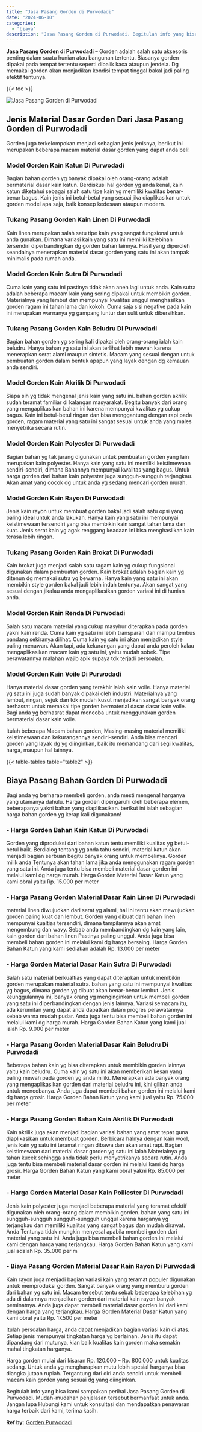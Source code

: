 ```yaml
---
title: "Jasa Pasang Gorden di Purwodadi"
date: "2024-06-10"
categories: 
  - "biaya"
description: "Jasa Pasang Gorden di Purwodadi. Begitulah info yang bisa kami sampaikan perihal Jasa Pasang Gorden di Purwodadi. Mudah-mudahan penjelasan tersebut bermanfaa..."
---
```


**Jasa Pasang Gorden di Purwodadi** – Gorden adalah salah satu aksesoris penting dalam suatu hunian atau bangunan tertentu. Biasanya gorden dipakai pada tempat tertentu seperti dibalik kaca ataupun jendela. Dg memakai gorden akan menjadikan kondisi tempat tinggal bakal jadi paling efektif tentunya.

{{< toc >}}

![Jasa Pasang Gorden di Purwodadi](/images/pasang-gorden-murah27.png)

## Jenis Material Dasar Gorden Dari Jasa Pasang Gorden di Purwodadi

Gorden juga terkelompokan menjadi sebagian jenis jenisnya, berikut ini merupakan beberapa macam material dasar gorden yang dapat anda beli!

### Model Gorden Kain Katun Di Purwodadi

Bagian bahan gorden yg banyak dipakai oleh orang-orang adalah bermaterial dasar kain katun. Berdiskusi hal gorden yg anda kenal, kain katun diketahui sebagai salah satu tipe kain yg memiliki kwalitas benar-benar bagus. Kain jenis ini betul-betul yang sesuai jika diaplikasikan untuk gorden model apa saja, baik konsep kedesaan ataupun modern.

### Tukang Pasang Gorden Kain Linen Di Purwodadi

Kain linen merupakan salah satu tipe kain yang sangat fungsional untuk anda gunakan. Dimana variasi kain yang satu ini memiliki kelebihan tersendiri diperbandingkan dg gorden bahan lainnya. Hasil yang diperoleh seandainya menerapkan material dasar gorden yang satu ini akan tampak minimalis pada rumah anda.

### Model Gorden Kain Sutra Di Purwodadi

Cuma kain yang satu ini pastinya tidak akan aneh lagi untuk anda. Kain sutra adalah beberapa macam kain yang sering dipakai untuk membikin gorden. Materialnya yang lembut dan mempunyai kwalitas unggul menghasilkan gorden ragam ini tahan lama dan kokoh. Cuma saja sisi negative pada kain ini merupakan warnanya yg gampang luntur dan sulit untuk dibersihkan.

### Tukang Pasang Gorden Kain Beludru Di Purwodadi

Bagian bahan gorden yg sering kali dipakai oleh orang-orang ialah kain beludru. Hanya bahan yg satu ini akan terlihat lebih mewah karena menerapkan serat alami maupun sintetis. Macam yang sesuai dengan untuk pembuatan gorden dalam bentuk apapun yang layak dengan dg kemauan anda sendiri.

### Model Gorden Kain Akrilik Di Purwodadi

Siapa sih yg tidak mengenal jenis kain yang satu ini. bahan gorden akrilik sudah teramat familiar di kalangan masyarakat. Begitu banyak dari orang yang mengaplikasikan bahan ini karena mempunyai kwalitas yg cukup bagus. Kain ini betul-betul ringan dan bisa menggantung dengan rapi pada gorden, ragam material yang satu ini sangat sesuai untuk anda yang males menyetrika secara rutin.

### Model Gorden Kain Polyester Di Purwodadi

Bagian bahan yg tak jarang digunakan untuk pembuatan gorden yang lain merupakan kain polyester. Hanya kain yang satu ini memiliki keistimewaan sendiri-sendiri, dimana Bahannya mempunyai kwalitas yang bagus. Untuk harga gorden dari bahan kain polyester juga sungguh-sungguh terjangkau. Akan amat yang cocok dg untuk anda yg sedang mencari gorden murah.

### Model Gorden Kain Rayon Di Purwodadi

Jenis kain rayon untuk membuat gorden bakal jadi salah satu opsi yang paling ideal untuk anda lakukan. Hanya kain yang satu ini mempunyai keistimewaan tersendiri yang bisa membikin kain sangat tahan lama dan kuat. Jenis serat kain yg agak renggang keadaan ini bisa menghasilkan kain terasa lebih ringan.

### Tukang Pasang Gorden Kain Brokat Di Purwodadi

Kain brokat juga menjadi salah satu ragam kain yg cukup fungsional digunakan dalam pembuatan gorden. Kain brokat adalah bagian kain yg ditenun dg memakai sutra yg bewarna. Hanya kain yang satu ini akan membikin style gorden bakal jadi lebih indah tentunya. Akan sangat yang sesuai dengan jikalau anda mengaplikasikan gorden variasi ini di hunian anda.

### Model Gorden Kain Renda Di Purwodadi

Salah satu macam material yang cukup masyhur diterapkan pada gorden yakni kain renda. Cuma kain yg satu ini lebih transparan dan mampu tembus pandang sekiranya dilihat. Cuma kain yg satu ini akan menjadikan style paling menawan. Akan tapi, ada kekurangan yang dapat anda peroleh kalau mengaplikasikan macam kain yg satu ini, yaitu mudah sobek. Tipe perawatannya malahan wajib apik supaya tdk terjadi persoalan.

### Model Gorden Kain Voile Di Purwodadi

Hanya material dasar gorden yang terakhir ialah kain voile. Hanya material yg satu ini juga sudah banyak dipakai oleh industri. Materialnya yang lembut, ringan, sejuk dan tdk mudah kusut menjadikan sangat banyak orang berhasrat untuk memakai tipe gorden bermaterial dasar dasar kain voile. Bagi anda yg berhasrat dapat mencoba untuk menggunakan gorden bermaterial dasar kain voile.

Itulah beberapa Macam bahan gorden, Masing-masing material memiliki keistimewaan dan kekurangannya sendiri-sendiri. Anda bisa mencari gorden yang layak dg yg diinginkan, baik itu memandang dari segi kwalitas, harga, maupun hal lainnya.

{{< table-tables table="table2" >}}

## Biaya Pasang Bahan Gorden Di Purwodadi

Bagi anda yg berharap membeli gorden, anda mesti mengenal harganya yang utamanya dahulu. Harga gorden dipengaruhi oleh beberapa elemen, beberapanya yakni bahan yang diaplikasikan. berikut ini ialah sebagian harga bahan gorden yg kerap kali digunakann!

### \- Harga Gorden Bahan Kain Katun Di Purwodadi

Gorden yang diproduksi dari bahan katun tentu memiliki kualitas yg betul-betul baik. Berdialog tentang yg anda tahu sendiri, material katun akan menjadi bagian serbuan begitu banyak orang untuk membelinya. Gorden milik anda Tentunya akan tahan lama jika anda menggunakan ragam gorden yang satu ini. Anda juga tentu bisa membeli material dasar gorden ini melalui kami dg harga murah. Harga Gorden Material Dasar Katun yang kami obral yaitu Rp. 15.000 per meter

### \- Harga Pasang Gorden Material Dasar Kain Linen Di Purwodadi

material linen diwujudkan dari serat yg alami, hal ini tentu akan mewujudkan gorden paling kuat dan lembut. Gorden yang dibuat dari bahan linen mempunyai kualtias tersendiri, dimana tampilannya akan amat mengembung dan wavy. Sebab anda membandingkan dg kain yang lain, kain gorden dari bahan linen Pastinya paling unggul. Anda juga bisa membeli bahan gorden ini melalui kami dg harga bersaing. Harga Gorden Bahan Katun yang kami sediakan adalah Rp. 13.000 per meter

### \- Harga Gorden Material Dasar Kain Sutra Di Purwodadi

Salah satu material berkualtias yang dapat diterapkan untuk membikin gorden merupakan material sutra. bahan yang satu ini mempunyai kwalitas yg bagus, dimana gorden yg dibuat akan benar-benar lembut. Jenis keunggulannya ini, banyak orang yg menginginkan untuk membeli gorden yang satu ini diperbandingkan dengan jenis lainnya. Variasi semacam itu, ada kerumitan yang dapat anda dapatkan dalam progres perawatannya sebab warna mudah pudar. Anda juga tentu bisa membeli bahan gorden ini melalui kami dg harga murah. Harga Gorden Bahan Katun yang kami jual ialah Rp. 9.000 per meter

### \- Harga Pasang Gorden Material Dasar Kain Beludru Di Purwodadi

Beberapa bahan kain yg bisa diterapkan untuk membikin gorden lainnya yaitu kain beludru. Cuma kain yg satu ini akan memberikan kesan yang paling mewah pada gorden yg anda miliki. Menerapkan ada banyak orang yang mengaplikasikan gorden dari material beludru ini, kini giliran anda untuk mencobanya. Anda juga dapat membeli bahan gorden ini melalui kami dg harga grosir. Harga Gorden Bahan Katun yang kami jual yaitu Rp. 75.000 per meter

### \- Harga Pasang Gorden Bahan Kain Akrilik Di Purwodadi

Kain akrilik juga akan menjadi bagian variasi bahan yang amat tepat guna diaplikasikan untuk membuat gorden. Berbicara halnya dengan kain wool, jenis kain yg satu ini teramat ringan dibawa dan akan amat rapi. Bagian keistimewaan dari material dasar gorden yg satu ini ialah Materialnya yg tahan kucek sehingga anda tidak perlu menyetrikanya secara rutin. Anda juga tentu bisa membeli material dasar gorden ini melalui kami dg harga grosir. Harga Gorden Bahan Katun yang kami obral yakni Rp. 85.000 per meter

### \- Harga Gorden Material Dasar Kain Poiliester Di Purwodadi

Jenis kain polyester juga menjadi beberapa material yang teramat efektif digunakan oleh orang-orang dalam membikin gorden. bahan yang satu ini sungguh-sungguh sungguh-sungguh unggul karena harganya yg terjangkau dan memiliki kualitas yang sangat bagus dan mudah dirawat. Anda Tentunya tidak mungkin menyesal apabila membeli gorden dari material yang satu ini. Anda juga bisa membeli bahan gorden ini melalui kami dengan harga yang terjangkau. Harga Gorden Bahan Katun yang kami jual adalah Rp. 35.000 per m

### \- Biaya Pasang Gorden Material Dasar Kain Rayon Di Purwodadi

Kain rayon juga menjadi bagian variasi kain yang teramat populer digunakan untuk memproduksi gorden. Sangat banyak orang yang memburu gorden dari bahan yg satu ini. Macam tersebut tentu sebab beberapa kelebihan yg ada di dalamnya menjadikan gorden dari material kain rayon banyak peminatnya. Anda juga dapat membeli material dasar gorden ini dari kami dengan harga yang terjangkau. Harga Gorden Material Dasar Katun yang kami obral yaitu Rp. 17.500 per meter

Itulah persoalan harga, anda dapat menjadikan bagian variasi kain di atas. Setiap jenis mempunyai tingkatan harga yg berlainan. Jenis itu dapat dipandang dari mutunya, kian baik kualitas kain gorden maka semakin mahal tingkatan harganya.

Harga gorden mulai dari kisaran Rp. 120.000 – Rp. 800.000 untuk kualitas sedang. Untuk anda yg mengharapkan mutu lebih spesial harganya bisa diangka jutaan rupiah. Tergantung dari diri anda sendiri untuk membeli macam kain gorden yang sesuai dg yang diinginkan.

Begitulah info yang bisa kami sampaikan perihal Jasa Pasang Gorden di Purwodadi. Mudah-mudahan penjelasan tersebut bermanfaat untuk anda. Jangan lupa Hubungi kami untuk konsultasi dan mendapatkan penawaran harga terbaik dari kami, terima kasih.

**Ref by:**  [Gorden  Purwodadi](https://id.wikipedia.org/wiki/Gorden)
